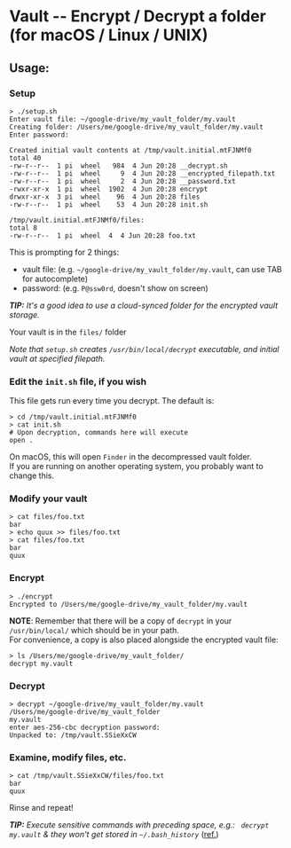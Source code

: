 # Vault -- Encrypt / Decrypt a folder (for macOS / Linux / UNIX)

## Usage:

### Setup
```
> ./setup.sh
Enter vault file: ~/google-drive/my_vault_folder/my.vault
Creating folder: /Users/me/google-drive/my_vault_folder/my.vault
Enter password:

Created initial vault contents at /tmp/vault.initial.mtFJNMf0
total 40
-rw-r--r--  1 pi  wheel   984  4 Jun 20:28 __decrypt.sh
-rw-r--r--  1 pi  wheel     9  4 Jun 20:28 __encrypted_filepath.txt
-rw-r--r--  1 pi  wheel     2  4 Jun 20:28 __password.txt
-rwxr-xr-x  1 pi  wheel  1902  4 Jun 20:28 encrypt
drwxr-xr-x  3 pi  wheel    96  4 Jun 20:28 files
-rw-r--r--  1 pi  wheel    53  4 Jun 20:28 init.sh

/tmp/vault.initial.mtFJNMf0/files:
total 8
-rw-r--r--  1 pi  wheel  4  4 Jun 20:28 foo.txt
```

This is prompting for 2 things:
  - vault file: (e.g. `~/google-drive/my_vault_folder/my.vault`, can use TAB for autocomplete)
  - password: (e.g. `P@ssw0rd`, doesn't show on screen)

_**TIP:** It's a good idea to use a cloud-synced folder for the encrypted vault storage._

Your vault is in the `files/` folder

_Note that `setup.sh` creates `/usr/bin/local/decrypt` executable, and initial vault at specified filepath._

### Edit the `init.sh` file, if you wish
  This file gets run every time you decrypt.
  The default is:
```
> cd /tmp/vault.initial.mtFJNMf0
> cat init.sh
# Upon decryption, commands here will execute
open .
```
  On macOS, this will open `Finder` in the decompressed vault folder.  
  If you are running on another operating system, you  probably want to change this.


### Modify your vault
```
> cat files/foo.txt
bar
> echo quux >> files/foo.txt
> cat files/foo.txt
bar
quux
```

### Encrypt
```
> ./encrypt
Encrypted to /Users/me/google-drive/my_vault_folder/my.vault
```

**NOTE**: Remember that there will be a copy of `decrypt` in your `/usr/bin/local/` which should be in your path.  
For convenience, a copy is also placed alongside the encrypted vault file:
```
> ls /Users/me/google-drive/my_vault_folder/
decrypt my.vault
```

### Decrypt
```
> decrypt ~/google-drive/my_vault_folder/my.vault
/Users/me/google-drive/my_vault_folder
my.vault
enter aes-256-cbc decryption password:
Unpacked to: /tmp/vault.SSieXxCW
```

### Examine, modify files, etc.
```
> cat /tmp/vault.SSieXxCW/files/foo.txt
bar
quux
```
Rinse and repeat!
   
_**TIP:** Execute sensitive commands with preceding space, e.g.: ` decrypt my.vault` & they won't get stored in `~/.bash_history`_
    ([ref.](https://unix.stackexchange.com/questions/10922/temporarily-suspend-bash-history-on-a-given-shell))
